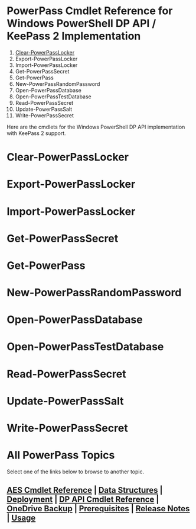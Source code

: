 # PowerPass Cmdlet Reference for Windows PowerShell DP API / KeePass 2 Implementation
1. [Clear-PowerPassLocker](#Clear-PowerPassLocker)
2. Export-PowerPassLocker
3. Import-PowerPassLocker
4. Get-PowerPassSecret
5. Get-PowerPass
6. New-PowerPassRandomPassword
7. Open-PowerPassDatabase
8. Open-PowerPassTestDatabase
9. Read-PowerPassSecret
10. Update-PowerPassSalt
11. Write-PowerPassSecret

Here are the cmdlets for the Windows PowerShell DP API implementation with KeePass 2 support.
# Clear-PowerPassLocker
# Export-PowerPassLocker
# Import-PowerPassLocker
# Get-PowerPassSecret
# Get-PowerPass
# New-PowerPassRandomPassword
# Open-PowerPassDatabase
# Open-PowerPassTestDatabase
# Read-PowerPassSecret
# Update-PowerPassSalt
# Write-PowerPassSecret
# All PowerPass Topics
Select one of the links below to browse to another topic.
## [AES Cmdlet Reference](https://chopinrlz.github.io/powerpass/aes-cmdlet-ref) | [Data Structures](https://chopinrlz.github.io/powerpass/data-structures) | [Deployment](https://chopinrlz.github.io/powerpass/deployment) | [DP API Cmdlet Reference](https://chopinrlz.github.io/powerpass/dpapi-cmdlet-ref) | [OneDrive Backup](https://chopinrlz.github.io/powerpass/onedrivebackup) | [Prerequisites](https://chopinrlz.github.io/powerpass/prerequisites) | [Release Notes](https://chopinrlz.github.io/powerpass/release-notes) | [Usage](https://chopinrlz.github.io/powerpass/usage)